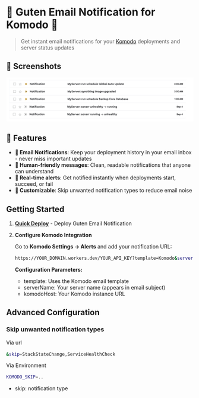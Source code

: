 # 🧩 Guten Email Notification for Komodo 🧩

> Get instant email notifications for your [Komodo](https://github.com/moghtech/komodo) deployments and server status updates

## 🌠️ Screenshots

![Screenshot](./screenshot.png)

## 🌟 Features

- **📧 Email Notifications**: Keep your deployment history in your email inbox - never miss important updates
- **👥 Human-friendly messages**: Clean, readable notifications that anyone can understand
- **🚀 Real-time alerts**: Get notified instantly when deployments start, succeed, or fail
- **🔧 Customizable**: Skip unwanted notification types to reduce email noise

## Getting Started

1. **[Quick Deploy](../../../docs/Deployment.md)** - Deploy Guten Email Notification

2. **Configure Komodo Integration**

	Go to **Komodo Settings → Alerts** and add your notification URL:

	```sh
	https://YOUR_DOMAIN.workers.dev/YOUR_API_KEY?template=Komodo&serverName=MyServer&komodoHost=https://my-server.com
	```

	**Configuration Parameters:**

	- template: Uses the Komodo email template
	- serverName: Your server name (appears in email subject)
	- komodoHost: Your Komodo instance URL

## Advanced Configuration

### Skip unwanted notification types

Via url

```sh
&skip=StackStateChange,ServiceHealthCheck
```

Via Environment

```sh
KOMODO_SKIP=..
```

- skip: notification type
